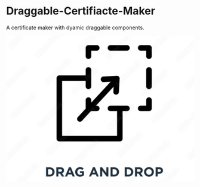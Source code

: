 # Draggable-Certifiacte-Maker
A certificate maker with dyamic draggable components.

<img src="dragdrop.png">
